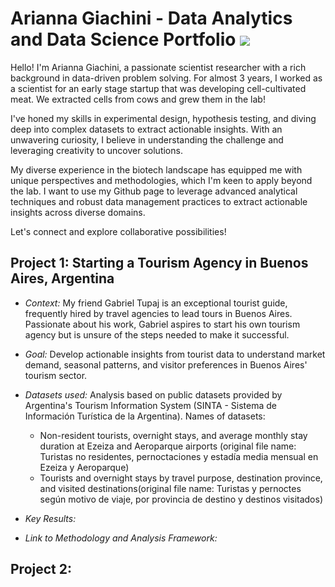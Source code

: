 # Arianna Giachini - Data Analytics and Data Science Portfolio ![](images/IMG_0022.jpeg)

Hello! I'm Arianna Giachini, a passionate scientist researcher with a rich background in data-driven problem solving. For almost 3 years, I worked as a scientist for an early stage startup that was developing cell-cultivated meat. We extracted cells from cows and grew them in the lab! 

I've honed my skills in experimental design, hypothesis testing, and diving deep into complex datasets to extract actionable insights. With an unwavering curiosity, I believe in understanding the challenge and leveraging creativity to uncover solutions.

My diverse experience in the biotech landscape has equipped me with unique perspectives and methodologies, which I'm keen to apply beyond the lab. I want to use my Github page to leverage advanced analytical techniques and robust data management practices to extract actionable insights across diverse domains.

Let's connect and explore collaborative possibilities!



## Project 1: Starting a Tourism Agency in Buenos Aires, Argentina
* *Context:* My friend Gabriel Tupaj is an exceptional tourist guide, frequently hired by travel agencies to lead tours in Buenos Aires. Passionate about his work, Gabriel aspires to start his own tourism agency but is unsure of the steps needed to make it successful.
  
* *Goal:* Develop actionable insights from tourist data to understand market demand, seasonal patterns, and visitor preferences in Buenos Aires' tourism sector.
  
* *Datasets used:* Analysis based on public datasets provided by Argentina's Tourism Information System (SINTA - Sistema de Información Turística de la Argentina). Names of datasets:
  - Non-resident tourists, overnight stays, and average monthly stay duration at Ezeiza and Aeroparque airports (original file name: Turistas no residentes, pernoctaciones y estadía media mensual en Ezeiza y Aeroparque)
  - Tourists and overnight stays by travel purpose, destination province, and visited destinations(original file name: Turistas y pernoctes según motivo de viaje, por provincia de destino y destinos visitados)
    
* *Key Results:*

  
* *Link to Methodology and Analysis Framework:*


## Project 2: 



